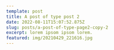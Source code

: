 ```yaml
---
template: post
title: A post of type post 2
date: 2022-08-11T15:07:52.875Z
slug: posts/a-post-of-type-page2-copy-2
excerpt: lorem ipsom ipsom lorem.
featured: img/20210429_221616.jpg
---
```

